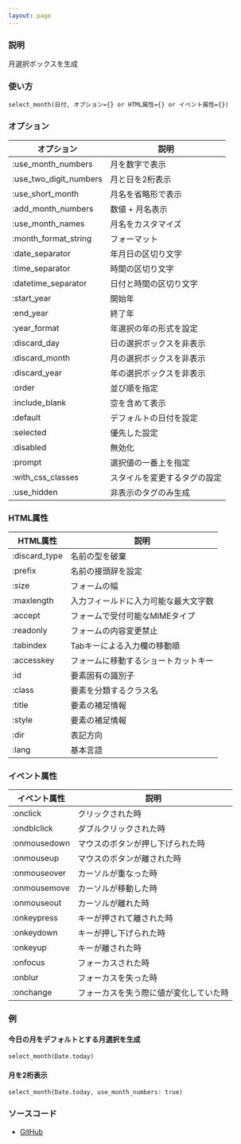 ```yaml
---
layout: page
---
```


### 説明

月選択ボックスを生成

### 使い方

    select_month(日付, オプション={} or HTML属性={} or イベント属性={})

### オプション

| オプション             | 説明                         |
| ---------------------- | ---------------------------- |
| :use_month_numbers     | 月を数字で表示               |
| :use_two_digit_numbers | 月と日を2桁表示              |
| :use_short_month       | 月名を省略形で表示           |
| :add_month_numbers     | 数値 + 月名表示              |
| :use_month_names       | 月名をカスタマイズ           |
| :month_format_string   | フォーマット                 |
| :date_separator        | 年月日の区切り文字           |
| :time_separator        | 時間の区切り文字             |
| :datetime_separator    | 日付と時間の区切り文字       |
| :start_year            | 開始年                       |
| :end_year              | 終了年                       |
| :year_format           | 年選択の年の形式を設定       |
| :discard_day           | 日の選択ボックスを非表示     |
| :discard_month         | 月の選択ボックスを非表示     |
| :discard_year          | 年の選択ボックスを非表示     |
| :order                 | 並び順を指定                 |
| :include_blank         | 空を含めて表示               |
| :default               | デフォルトの日付を設定       |
| :selected              | 優先した設定                 |
| :disabled              | 無効化                       |
| :prompt                | 選択値の一番上を指定         |
| :with_css_classes      | スタイルを変更するタグの設定 |
| :use_hidden            | 非表示のタグのみ生成         |

### HTML属性

| HTML属性      | 説明                                 |
| ------------- | ------------------------------------ |
| :discard_type | 名前の型を破棄                       |
| :prefix       | 名前の接頭辞を設定                   |
| :size         | フォームの幅                         |
| :maxlength    | 入力フィールドに入力可能な最大文字数 |
| :accept       | フォームで受付可能なMIMEタイプ       |
| :readonly     | フォームの内容変更禁止               |
| :tabindex     | Tabキーによる入力欄の移動順          |
| :accesskey    | フォームに移動するショートカットキー |
| :id           | 要素固有の識別子                     |
| :class        | 要素を分類するクラス名               |
| :title        | 要素の補足情報                       |
| :style        | 要素の補足情報                       |
| :dir          | 表記方向                             |
| :lang         | 基本言語                             |

### イベント属性

| イベント属性 | 説明                                   |
| ------------ | -------------------------------------- |
| :onclick     | クリックされた時                       |
| :ondblclick  | ダブルクリックされた時                 |
| :onmousedown | マウスのボタンが押し下げられた時       |
| :onmouseup   | マウスのボタンが離された時             |
| :onmouseover | カーソルが重なった時                   |
| :onmousemove | カーソルが移動した時                   |
| :onmouseout  | カーソルが離れた時                     |
| :onkeypress  | キーが押されて離された時               |
| :onkeydown   | キーが押し下げられた時                 |
| :onkeyup     | キーが離された時                       |
| :onfocus     | フォーカスされた時                     |
| :onblur      | フォーカスを失った時                   |
| :onchange    | フォーカスを失う際に値が変化していた時 |

### 例

#### 今日の月をデフォルトとする月選択を生成

    select_month(Date.today)

#### 月を2桁表示

    select_month(Date.today, use_month_numbers: true)

### ソースコード

- [GitHub](https://github.com/rails/rails/blob/984c3ef2775781d47efa9f541ce570daa2434a80/actionview/lib/action_view/helpers/date_helper.rb#L638)
